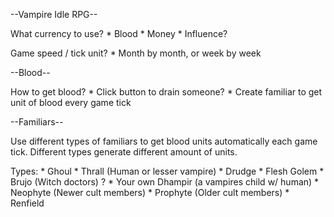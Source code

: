 
--Vampire Idle RPG--

What currency to use?
    * Blood
    * Money
    * Influence?

Game speed / tick unit?
    * Month by month, or week by week

--Blood--

How to get blood?
    * Click button to drain someone?
    * Create familiar to get unit of blood every game tick

--Familiars--

Use different types of familiars to get blood units automatically each game tick.
Different types generate different amount of units.

Types:
    * Ghoul
    * Thrall (Human or lesser vampire)
    * Drudge
    * Flesh Golem
    * Brujo (Witch doctors) ?
    * Your own Dhampir (a vampires child w/ human)
    * Neophyte (Newer cult members)
    * Prophyte (Older cult members)
    * Renfield
